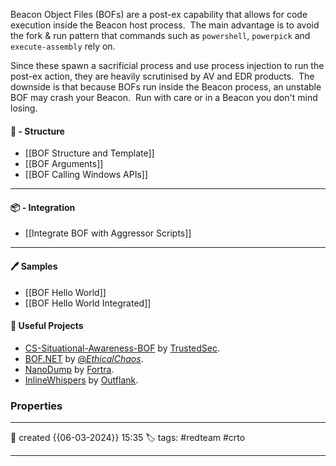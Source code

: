 Beacon Object Files (BOFs) are a post-ex capability that allows for code execution inside the Beacon host process.  The main advantage is to avoid the fork & run pattern that commands such as `powershell`, `powerpick` and `execute-assembly` rely on.  

Since these spawn a sacrificial process and use process injection to run the post-ex action, they are heavily scrutinised by AV and EDR products.  The downside is that because BOFs run inside the Beacon process, an unstable BOF may crash your Beacon.  Run with care or in a Beacon you don't mind losing.

#### 📗 - Structure

-  [[BOF Structure and Template]]
- [[BOF Arguments]]
- [[BOF Calling Windows APIs]]

---
#### 📦 - Integration

- [[Integrate BOF with Aggressor Scripts]]

--- 
#### 🖊️ Samples

- [[BOF Hello World]] 
- [[BOF Hello World Integrated]]


#### 📔 Useful Projects

- [CS-Situational-Awareness-BOF](https://github.com/trustedsec/CS-Situational-Awareness-BOF) by [TrustedSec](https://twitter.com/TrustedSec).
- [BOF.NET](https://github.com/CCob/BOF.NET) by [@_EthicalChaos_](https://twitter.com/_EthicalChaos_).
- [NanoDump](https://github.com/fortra/nanodump) by [Fortra](https://twitter.com/HelpSystemsMN).
- [InlineWhispers](https://github.com/outflanknl/InlineWhispers) by [Outflank](https://twitter.com/outflanknl).


### Properties
---
📆 created   {{06-03-2024}} 15:35
🏷️ tags: #redteam #crto 

---
